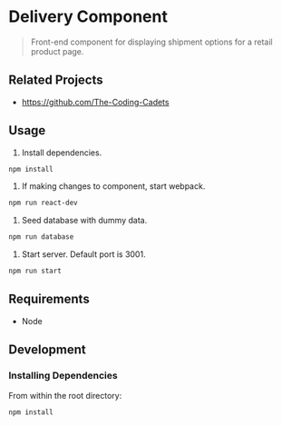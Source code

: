 # Delivery Component

> Front-end component for displaying shipment options for a retail product page.

## Related Projects

  - https://github.com/The-Coding-Cadets

## Usage

1. Install dependencies.

```sh
npm install
```
1. If making changes to component, start webpack.
```sh
npm run react-dev
```
1. Seed database with dummy data.
```sh
npm run database
```
1. Start server. Default port is 3001.
```sh
npm run start
```

## Requirements

- Node

## Development

### Installing Dependencies

From within the root directory:

```sh
npm install
```


